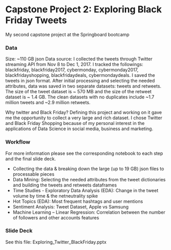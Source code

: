 # Capstone Project 2: Exploring Black Friday Tweets  
My second capstone project at the Springboard bootcamp  

### Data

Size:  ~110 GB json
Data source: I collected the tweets through Twitter streaming API from Nov 8 to Dec 1, 2017. I tracked the followings: blackfriday, blackfriday2017, cybermonday, cybermonday2017, blackfridayshopping, blackfridaydeals, cybermondaydeals. I saved the tweets in json format.
After initial processing and selecting the needed attributes, data was saved in two separate datasets: tweets and retweets. The size of the tweet dataset is ~ 570 MB and the size of the retweet dataset is ~ 1.4 GB. The clean datasets with no duplicates include ~1.7 million tweets and ~2.9 million retweets.

Why twitter and Black Friday? Defining this project and working on it gave me the opportunity to collect a very large and rich dataset. I chose Twitter and Black Friday Shopping because of my personal interest in the applications of Data Science in social media, business and marketing.


### Workflow
For more information please see the corresponding notebook to each step and the final slide deck.

* Collecting the data & breaking down the large (up to 19 GB) json files to processable pieces
* Data Mining: Selecting the needed attributes from the tweet dictionaries and building the tweets and retweets dataframes
* Time Studies - Exploratory Data Analysis (EDA): Change in the tweet volume by time & the netneutrality spike
* Hot Topics (EDA): Most frequent hashtags and user mentions  
* Sentiment Analysis: Tweet Dataset, Apple vs Samsung 
* Machine Learning – Linear Regression: Correlation between the number of followers and other accounts features  

### Slide Deck
See this file: Exploring_Twitter_BlackFriday.pptx

